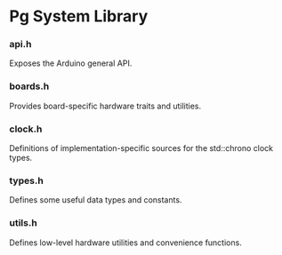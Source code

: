 # Pg System Library

### api.h 
Exposes the Arduino general API.

### boards.h 
Provides board-specific hardware traits and utilities.

### clock.h 
Definitions of implementation-specific sources for the std::chrono clock types.

### types.h 
Defines some useful data types and constants. 

### utils.h 
Defines low-level hardware utilities and convenience functions.
